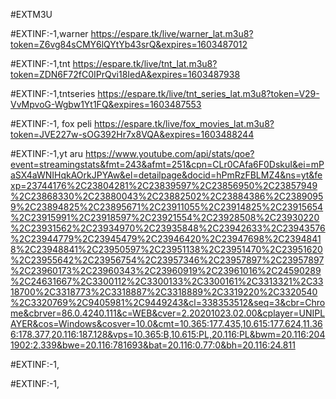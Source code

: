 #EXTM3U


#EXTINF:-1,warner
https://espare.tk/live/warner_lat.m3u8?token=Z6vg84sCMY6lQYtYb43srQ&expires=1603487012

#EXTINF:-1,tnt
https://espare.tk/live/tnt_lat.m3u8?token=ZDN6F72fC0IPrQvi18IedA&expires=1603487938

#EXTINF:-1,tntseries
https://espare.tk/live/tnt_series_lat.m3u8?token=V29-VvMpvoG-Wgbw1Yt1FQ&expires=1603487553

#EXTINF:-1, fox peli
https://espare.tk/live/fox_movies_lat.m3u8?token=JVE227w-sOG392Hr7x8VQA&expires=1603488244

#EXTINF:-1,yt aru
https://www.youtube.com/api/stats/qoe?event=streamingstats&fmt=243&afmt=251&cpn=CLr0CAfa6F0DskuI&ei=mPaSX4aWNIHqkAOrkJPYAw&el=detailpage&docid=hPmRzFBLMZ4&ns=yt&fexp=23744176%2C23804281%2C23839597%2C23856950%2C23857949%2C23868330%2C23880043%2C23882502%2C23884386%2C23890959%2C23894825%2C23895671%2C23911055%2C23914825%2C23915654%2C23915991%2C23918597%2C23921554%2C23928508%2C23930220%2C23931562%2C23934970%2C23935848%2C23942633%2C23943576%2C23944779%2C23945479%2C23946420%2C23947698%2C23948418%2C23948841%2C23950597%2C23951138%2C23951470%2C23951620%2C23955642%2C23956754%2C23957346%2C23957897%2C23957897%2C23960173%2C23960343%2C23960919%2C23961016%2C24590289%2C24631667%2C3300112%2C3300133%2C3300161%2C3313321%2C3318700%2C3318773%2C3318887%2C3318889%2C3319220%2C3320540%2C3320769%2C9405981%2C9449243&cl=338353512&seq=3&cbr=Chrome&cbrver=86.0.4240.111&c=WEB&cver=2.20201023.02.00&cplayer=UNIPLAYER&cos=Windows&cosver=10.0&cmt=10.365:177.435,10.615:177.624,11.366:178.377,20.116:187.128&vps=10.365:B,10.615:PL,20.116:PL&bwm=20.116:2041902:2.339&bwe=20.116:781693&bat=20.116:0.77:0&bh=20.116:24.811

#EXTINF:-1,

#EXTINF:-1,




